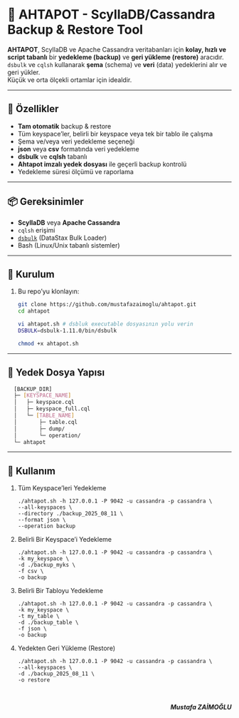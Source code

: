 # 🐙 AHTAPOT - ScyllaDB/Cassandra Backup & Restore Tool

**AHTAPOT**, ScyllaDB ve Apache Cassandra veritabanları için **kolay, hızlı ve script tabanlı** bir **yedekleme (backup)** ve **geri yükleme (restore)** aracıdır.  
`dsbulk` ve `cqlsh` kullanarak **şema** (schema) ve **veri** (data) yedeklerini alır ve geri yükler.  
Küçük ve orta ölçekli ortamlar için idealdir.

---

## 🚀 Özellikler

- **Tam otomatik** backup & restore
- Tüm keyspace’ler, belirli bir keyspace veya tek bir tablo ile çalışma
- Şema ve/veya veri yedekleme seçeneği
- **json** veya **csv** formatında veri yedekleme
- **dsbulk** ve **cqlsh** tabanlı
- **Ahtapot imzalı yedek dosyası** ile geçerli backup kontrolü
- Yedekleme süresi ölçümü ve raporlama

---

## 📦 Gereksinimler

- **ScyllaDB** veya **Apache Cassandra**
- `cqlsh` erişimi
- [`dsbulk`](https://github.com/datastax/dsbulk) (DataStax Bulk Loader)
- Bash (Linux/Unix tabanlı sistemler)

---

## 🔧 Kurulum

1. Bu repo’yu klonlayın:
   ```bash
   git clone https://github.com/mustafazaimoglu/ahtapot.git
   cd ahtapot

   vi ahtapot.sh # dsbluk executable dosyasının yolu verin
   DSBULK=dsbulk-1.11.0/bin/dsbulk

   chmod +x ahtapot.sh
   ```
--- 


## 📂 Yedek Dosya Yapısı
```bash
  [BACKUP_DIR]
  ├─ [KEYSPACE_NAME]
  │   ├─ keyspace.cql
  │   ├─ keyspace_full.cql
  │   └─ [TABLE_NAME]
  │       ├─ table.cql
  │       ├─ dump/
  │       └─ operation/
  └─ ahtapot
```
--- 

## 📌 Kullanım
1. Tüm Keyspace’leri Yedekleme
    ```
    ./ahtapot.sh -h 127.0.0.1 -P 9042 -u cassandra -p cassandra \
    --all-keyspaces \
    --directory ./backup_2025_08_11 \
    --format json \
    --operation backup
    ```

2. Belirli Bir Keyspace’i Yedekleme
    ```
    ./ahtapot.sh -h 127.0.0.1 -P 9042 -u cassandra -p cassandra \
    -k my_keyspace \
    -d ./backup_myks \
    -f csv \
    -o backup
    ```

3. Belirli Bir Tabloyu Yedekleme
    ```
    ./ahtapot.sh -h 127.0.0.1 -P 9042 -u cassandra -p cassandra \
    -k my_keyspace \
    -t my_table \
    -d ./backup_table \
    -f json \
    -o backup
    ```

4. Yedekten Geri Yükleme (Restore)
    ```
    ./ahtapot.sh -h 127.0.0.1 -P 9042 -u cassandra -p cassandra \
    --all-keyspaces \
    -d ./backup_2025_08_11 \
    -o restore
    ```

<br>
<p align="right">
<strong><i>Mustafa ZAİMOĞLU</i></strong>
</p>